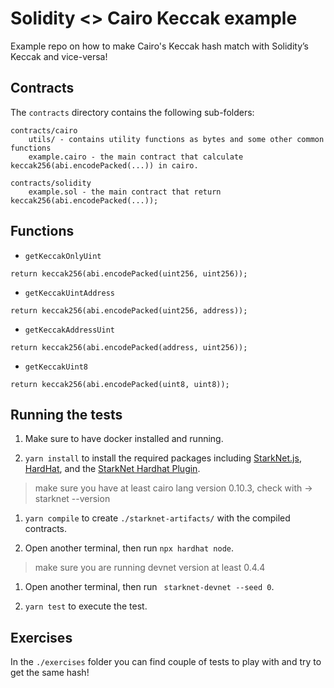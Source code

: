 # Solidity <> Cairo Keccak example

Example repo on how to make Cairo's Keccak hash match with Solidity’s Keccak and vice-versa!

## Contracts
The `contracts` directory contains the following sub-folders:

```
contracts/cairo
	utils/ - contains utility functions as bytes and some other common functions
	example.cairo - the main contract that calculate keccak256(abi.encodePacked(...)) in cairo.

contracts/solidity
	example.sol - the main contract that return keccak256(abi.encodePacked(...));
```

## Functions

- `getKeccakOnlyUint` 
```
return keccak256(abi.encodePacked(uint256, uint256));
```

- `getKeccakUintAddress` 
```
return keccak256(abi.encodePacked(uint256, address));
```

- `getKeccakAddressUint`
```
return keccak256(abi.encodePacked(address, uint256));
```

- `getKeccakUint8`
```
return keccak256(abi.encodePacked(uint8, uint8));
```

## Running the tests
1. Make sure to have docker installed and running.

1. `yarn install` to install the required packages including [StarkNet.js](https://www.starknetjs.com/), [HardHat](https://hardhat.org/), and the [StarkNet Hardhat Plugin](https://shard-labs.github.io/starknet-hardhat-plugin/).

> make sure you have at least cairo lang version 0.10.3, check with -> starknet --version

1. `yarn compile` to create `./starknet-artifacts/` with the compiled contracts.

1. Open another terminal, then run `npx hardhat node`.

> make sure you are running devnet version at least 0.4.4

1. Open another terminal, then run ` starknet-devnet --seed 0`.

1. `yarn test` to execute the test.

## Exercises

In the `./exercises` folder you can find couple of tests to play with and try to get the same hash!